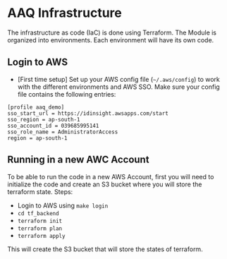 # AAQ Infrastructure
The infrastructure as code (IaC) is done using Terraform. The Module is organized into environments. Each environment will have its own code.

## Login to AWS
- [First time setup] Set up your AWS config file (`~/.aws/config`) to work with the different environments and AWS SSO. Make sure your config file contains the following entries:

```
[profile aaq_demo]
sso_start_url = https://idinsight.awsapps.com/start
sso_region = ap-south-1
sso_account_id = 039685995141
sso_role_name = AdministratorAccess
region = ap-south-1

```

## Running in a new AWC Account
To be able to run the code in a new AWS Account, first you will need to initialize the code and create an S3 bucket where you will store the terraform state.
Steps:
 - Login to AWS using `make login`
 - `cd tf_backend`
 - `terraform init`
 - `terraform plan`
 - `terraform apply`

 This will create the S3 bucket that will store the states of terraform.